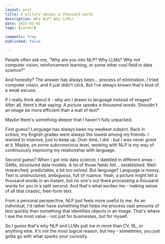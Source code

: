```yaml
---
layout: post
title: A picture speaks a thousand words
description: Why NLP? Why LLMs?
date: 2025-03-01
tags: [career]

comments: true
published: false

---
```


People often ask me, "Why are you into NLP? Why LLMs? Why not computer vision, reinforcement learning, or some other cool field in data science?"

And honestly? The answer has always been… process of elimination. I tried computer vision, and it just didn't click. But I've always known that's kind of a weak excuse.

If I really think about it - why am I drawn to language instead of images? After all, there's that saying: _A picture speaks a thousand words_. Shouldn't an image be more efficient than a wall of text?

Maybe there's something deeper that I haven't fully unpacked.

First guess? Language has always been my weakest subject. Back in school, my English grades were always the lowest among my friends. I wanted to improve, just to keep up. Over time, I did - but I was never _great_ at it. Maybe, on some subconscious level, working with NLP is my way of continuously improving my relationship with language.

Second guess? When I got into data science, I dabbled in different areas - GANs, structured data models. A lot of those fields felt... established. Well-researched, predictable, a bit too solved. But language? Language is messy. Text is unstructured, ambiguous, full of nuance. Yeah, a picture might tell a thousand words in an instant, but no one's out there processing a thousand words for you in a split second. And that's what excites me - making sense of all that chaotic, free-form text.

From a personal perspective, NLP just feels more useful to me. As an individual, I'd rather have something that helps me process vast amounts of text quickly than something that identifies objects in an image. That's where I see the most value - not just for businesses, but for myself.

So I guess that's why NLP and LLMs pull me in more than CV, RL, or anything else. It's not the most logical reason, but hey - sometimes, you just gotta go with what sparks your curiosity.

